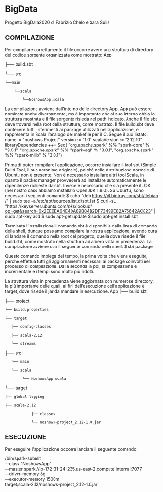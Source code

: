 # BigData
Progetto BigData2020 di Fabrizio Chelo e Sara Sulis

COMPILAZIONE
------------

Per compilare correttamente il file occorre avere una struttura di directory del codice sorgente organizzata come mostrato:
App

├── build.sbt

└── src

    └──main
    
        └──scala
        
            └──NoshowsApp.scala

La compilazione avviene dall’interno delle directory App.
App può essere nominata anche diversamente, ma è importante che al suo interno abbia la struttura mostrata e il file sorgente risieda nel path indicato.
Anche il file sbt deve trovarsi nella root della struttura, come mostrato.
Il file build.sbt deve contenere tutti i riferimenti ai package utilizzati nell’applicazione, e rappresenta in Scala l’analogo del makefile per il C.
Segue il suo listato:
name := "noshows Project"
version := "1.0"
scalaVersion := "2.12.10"
libraryDependencies ++= Seq(
        "org.apache.spark" %% "spark-core" % "3.0.1",
        "org.apache.spark" %% "spark-sql" % "3.0.1",
        "org.apache.spark" %% "spark-mllib" % "3.0.1")

Prima di poter compilare l’applicazione, occorre installare il tool sbt (Simple Build Tool, il suo acronimo originale), poiché nella distribuzione normale di Ubuntu non è presente.
Non è necessario installare altri tool Scala, in quanto il packet manager provvederà ad installare automaticamente le dipendenze richieste da sbt. Invece è necessario che sia presente il JDK (nel nostro caso abbiamo installato OpenJDK 1.8.0).
Su Ubuntu, sono necessari i seguenti comandi:
$ echo "deb https://dl.bintray.com/sbt/debian /" | sudo tee -a /etc/apt/sources.list.d/sbt.list
$ curl -sL "https://keyserver.ubuntu.com/pks/lookup?op=get&search=0x2EE0EA64E40A89B84B2DF73499E82A75642AC823" | sudo apt-key add
$ sudo apt-get update
$ sudo apt-get install sbt

Terminata l’installazione il comando sbt è disponibile dalla linea di comando della shell, dunque possiamo compilare la nostra applicazione, avendo cura di lanciare il comando nella root del progetto, quella dove risiede il file build.sbt, come mostrato nella struttura ad albero vista in precedenza.
La compilazione avviene con il seguente comando nella shell:
$ sbt package

Questo comando impiega del tempo, la prima volta che viene eseguito, perché effettua tutti gli aggiornamenti necessari ai package coinvolti nel processo di compilazione.
Dalla seconda in poi, la compilazione è incrementale e i tempi sono molto più ridotti.

La struttura vista in precedenza viene aggiornata con numerose directory, la più importante delle quali, ai fini dell’esecuzione dell’applicazione è target, dove risiede il jar da mandare in esecuzione.
App
├── build.sbt

├── project

    └── build.properties

    └── target

       ├── config-classes

       ├── scala-2.12

       └── streams
├── src

       └── main

       └── scala

	        └── NoshowsApp.scala

└── target

    ├── global-logging
    
    ├── scala-2.12
    
                ├── classes
                
                └── noshows-project_2.12-1.0.jar
                
              
ESECUZIONE
-----------
Per eseguire l'applicazione occorre lanciare il seguente comando

<spark dir>/bin/spark-submit \
  --class "NoshowsApp" \
  --master spark://ip-172-31-24-235.us-east-2.compute.internal:7077 \
  --driver-memory 3g \
  --executor-memory 1500m \
 target/scala-2.12/noshows-project_2.12-1.0.jar
 
